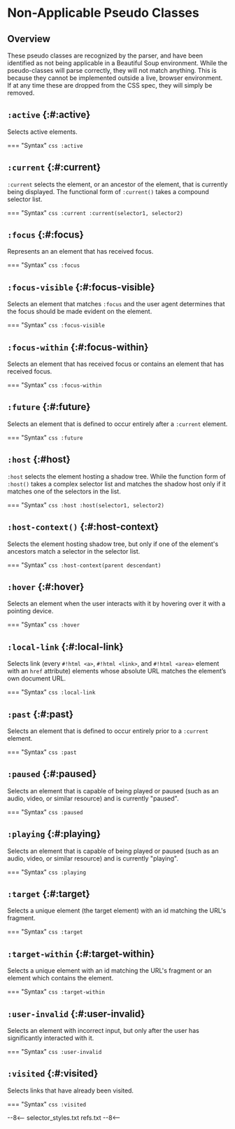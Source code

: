 # Non-Applicable Pseudo Classes

## Overview

These pseudo classes are recognized by the parser, and have been identified as not being applicable in a Beautiful Soup
environment. While the pseudo-classes will parse correctly, they will not match anything. This is because they cannot be
implemented outside a live, browser environment. If at any time these are dropped from the CSS spec, they will simply
be removed.

## `:active`<span class="html5 badge"></span> {:#:active}

Selects active elements.

=== "Syntax"
    ```css
    :active
    ```

## `:current`<span class="html5 badge"></span><span class="lab badge"></span> {:#:current}

`:current` selects the element, or an ancestor of the element, that is currently being displayed. The functional form of
`:current()` takes a compound selector list.

=== "Syntax"
    ```css
    :current
    :current(selector1, selector2)
    ```

## `:focus`<span class="html5 badge"></span> {:#:focus}

Represents an an element that has received focus.

=== "Syntax"
    ```css
    :focus
    ```

## `:focus-visible`<span class="html5 badge"></span><span class="lab badge"></span> {:#:focus-visible}

Selects an element that matches `:focus` and the user agent determines that the focus should be made evident on the
element.

=== "Syntax"
    ```css
    :focus-visible
    ```

## `:focus-within`<span class="html5 badge"></span><span class="lab badge"></span> {:#:focus-within}

Selects an element that has received focus or contains an element that has received focus.

=== "Syntax"
    ```css
    :focus-within
    ```

## `:future`<span class="html5 badge"></span><span class="lab badge"></span> {:#:future}

Selects an element that is defined to occur entirely after a `:current` element.

=== "Syntax"
    ```css
    :future
    ```

## `:host`<span class="html5 badge"></span><span class="lab badge"></span> {:#host}

`:host` selects the element hosting a shadow tree. While the function form of `:host()` takes a complex selector list
and matches the shadow host only if it matches one of the selectors in the list.

=== "Syntax"
    ```css
    :host
    :host(selector1, selector2)
    ```

## `:host-context()`<span class="html5 badge"></span><span class="lab badge"></span> {:#:host-context}

Selects the element hosting shadow tree, but only if one of the element's ancestors match a selector in the selector
list.

=== "Syntax"
    ```css
    :host-context(parent descendant)
    ```

## `:hover`<span class="html5 badge"></span> {:#:hover}

Selects an element when the user interacts with it by hovering over it with a pointing device.

=== "Syntax"
    ```css
    :hover
    ```

## `:local-link`<span class="html5 badge"></span><span class="lab badge"></span> {:#:local-link}

Selects link (every `#!html <a>`, `#!html <link>`, and `#!html <area>` element with an `href` attribute) elements whose
absolute URL matches the element’s own document URL.

=== "Syntax"
    ```css
    :local-link
    ```

## `:past`<span class="html5 badge"></span><span class="lab badge"></span> {:#:past}

Selects an element that is defined to occur entirely prior to a `:current` element.

=== "Syntax"
    ```css
    :past
    ```

## `:paused`<span class="html5 badge"></span><span class="lab badge"></span> {:#:paused}

Selects an element that is capable of being played or paused (such as an audio, video, or similar resource) and is
currently "paused".

=== "Syntax"
    ```css
    :paused
    ```

## `:playing`<span class="html5 badge"></span><span class="lab badge"></span> {:#:playing}

Selects an element that is capable of being played or paused (such as an audio, video, or similar resource) and is
currently "playing".

=== "Syntax"
    ```css
    :playing
    ```

## `:target`<span class="html5 badge"></span> {:#:target}

Selects a unique element (the target element) with an id matching the URL's fragment.

=== "Syntax"
    ```css
    :target
    ```

## `:target-within`<span class="html5 badge"></span><span class="lab badge"></span> {:#:target-within}

Selects a unique element with an id matching the URL's fragment or an element which contains the element.

=== "Syntax"
    ```css
    :target-within
    ```

## `:user-invalid`<span class="html5 badge"></span><span class="lab badge"></span> {:#:user-invalid}

Selects an element with incorrect input, but only after the user has significantly interacted with it.

=== "Syntax"
    ```css
    :user-invalid
    ```

## `:visited`<span class="html5 badge"></span> {:#:visited}

Selects links that have already been visited.

=== "Syntax"
    ```css
    :visited
    ```

--8<--
selector_styles.txt
refs.txt
--8<--
